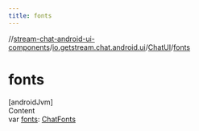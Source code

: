```yaml
---
title: fonts
---
```

//[stream-chat-android-ui-components](../../../index.md)/[io.getstream.chat.android.ui](../index.md)/[ChatUI](index.md)/[fonts](fonts.md)



# fonts  
[androidJvm]  
Content  
var [fonts](fonts.md): [ChatFonts](../../io.getstream.chat.android.ui.common.style/ChatFonts/index.md)  



